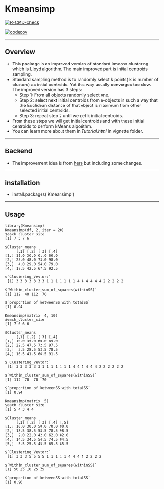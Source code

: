 # Kmeansimp
<!-- badges: start -->
[![R-CMD-check](https://github.com/Luosanj/Kmeansimp/workflows/R-CMD-check/badge.svg)](https://github.com/Luosanj/Kmeansimp/actions)

[![codecov](https://codecov.io/gh/Luosanj/Kmeansimp/branch/main/graph/badge.svg?token=B2ZEYVV1YW)](https://codecov.io/gh/Luosanj/Kmeansimp)
<!-- badges: end -->
----
## Overview
* This package is an improved version of standard kmeans clustering which is Lloyd algorithm. The main improved part is initial centroids sampling. 
* Standard sampling method is to randomly select k points( k is number of clusters) as initial centroids. Yet this way usually converges too slow. The improved 
version has 3 steps:
   * Step 1: From all objects randomly select one. 
   * Step 2: select next initial centroids from n-objects in such a way that the Euclidean distance
of that object is maximum from other selected initial centroids.
   * Step 3: repeat step 2 until we get k initial centroids. <br>
 * From these steps we will get initial centroids and with these initial centroids to perform kMeans algorithm. <br>
 * You can learn more about them in *Tutorial.html* in vignette folder.
----

## Backend
* The improvement idea is from [here](https://www.ijcsmc.com/docs/papers/July2013/V2I7201338.pdf) but including some changes.
----

## installation
* install.packages('Kmeansimp')
----
## Usage
```{r}
library(Kmeansimp) 
Kmeansimp(df, 2, iter = 20) 
$each_cluster_size
[1] 7 5 7 6

$Cluster_means
     [,1] [,2] [,3] [,4]
[1,] 11.0 36.0 61.0 86.0
[2,] 23.0 48.0 73.0 98.0
[3,]  4.0 29.0 54.0 79.0
[4,] 17.5 42.5 67.5 92.5

$`Clustering_Vevtor:`
 [1] 3 3 3 3 3 3 3 1 1 1 1 1 1 1 4 4 4 4 4 4 2 2 2 2 2

$`Within_cluster_sum_of_squares(withinSS)`
[1] 112  40 112  70

$`proportion of betweenSS with totalSS`
[1] 0.94

Kmeansimp(matrix, 4, 10) 
$each_cluster_size
[1] 7 6 6 6

$Cluster_means
     [,1] [,2] [,3] [,4]
[1,] 10.0 35.0 60.0 85.0
[2,] 22.5 47.5 72.5 97.5
[3,]  3.5 28.5 53.5 78.5
[4,] 16.5 41.5 66.5 91.5

$`Clustering_Vevtor:`
 [1] 3 3 3 3 3 3 1 1 1 1 1 1 1 4 4 4 4 4 4 2 2 2 2 2 2

$`Within_cluster_sum_of_squares(withinSS)`
[1] 112  70  70  70

$`proportion of betweenSS with totalSS`
[1] 0.94

Kmeansimp(matrix, 5)
$each_cluster_size
[1] 5 4 3 4 4

$Cluster_means
     [,1] [,2] [,3] [,4] [,5]
[1,] 10.0 30.0 50.0 70.0 90.0
[2,] 18.5 38.5 58.5 78.5 98.5
[3,]  2.0 22.0 42.0 62.0 82.0
[4,] 14.5 34.5 54.5 74.5 94.5
[5,]  5.5 25.5 45.5 65.5 85.5

$`Clustering_Vevtor:`
 [1] 3 3 3 5 5 5 5 1 1 1 1 1 4 4 4 4 2 2 2 2

$`Within_cluster_sum_of_squares(withinSS)`
[1] 50 25 10 25 25

$`proportion of betweenSS with totalSS`
[1] 0.96
```



